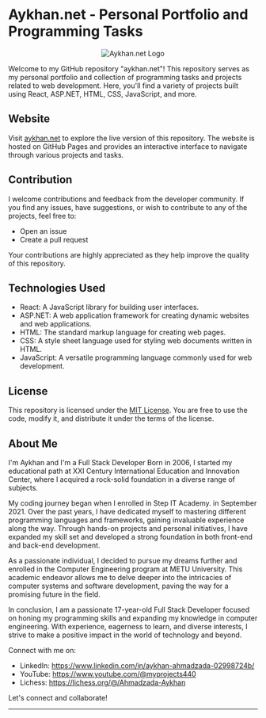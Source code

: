 # Aykhan.net - Personal Portfolio and Programming Tasks

<div align="center">
  <img src="https://media.aykhan.net/assets/logos/aykhannet.ico" alt="Aykhan.net Logo">
</div>

Welcome to my GitHub repository "aykhan.net"! This repository serves as my personal portfolio and collection of programming tasks and projects related to web development. Here, you'll find a variety of projects built using React, ASP.NET, HTML, CSS, JavaScript, and more.

## Website

Visit [aykhan.net](https://aykhan.net) to explore the live version of this repository. The website is hosted on GitHub Pages and provides an interactive interface to navigate through various projects and tasks.

## Contribution

I welcome contributions and feedback from the developer community. If you find any issues, have suggestions, or wish to contribute to any of the projects, feel free to:

- Open an issue
- Create a pull request

Your contributions are highly appreciated as they help improve the quality of this repository.

## Technologies Used

- React: A JavaScript library for building user interfaces.
- ASP.NET: A web application framework for creating dynamic websites and web applications.
- HTML: The standard markup language for creating web pages.
- CSS: A style sheet language used for styling web documents written in HTML.
- JavaScript: A versatile programming language commonly used for web development.

## License

This repository is licensed under the [MIT License](LICENSE). You are free to use the code, modify it, and distribute it under the terms of the license.

## About Me

I'm Aykhan and I'm a Full Stack Developer
Born in 2006, I started my educational path at XXI Century International Education and Innovation Center, where I acquired a rock-solid foundation in a diverse range of subjects.

My coding journey began when I enrolled in Step IT Academy. in September 2021. Over the past years, I have dedicated myself to mastering different programming languages and frameworks, gaining invaluable experience along the way. Through hands-on projects and personal initiatives, I have expanded my skill set and developed a strong foundation in both front-end and back-end development.

As a passionate individual, I decided to pursue my dreams further and enrolled in the Computer Engineering program at METU University. This academic endeavor allows me to delve deeper into the intricacies of computer systems and software development, paving the way for a promising future in the field.

In conclusion, I am a passionate 17-year-old Full Stack Developer focused on honing my programming skills and expanding my knowledge in computer engineering. With experience, eagerness to learn, and diverse interests, I strive to make a positive impact in the world of technology and beyond.

Connect with me on:
- LinkedIn: https://www.linkedin.com/in/aykhan-ahmadzada-02998724b/
- YouTube: https://www.youtube.com/@myprojects440
- Lichess: https://lichess.org/@/Ahmadzada-Aykhan

Let's connect and collaborate!

---

